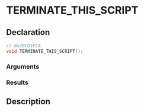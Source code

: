 # TERMINATE_THIS_SCRIPT

## Declaration
```cpp
// 0x2BCD1ECA
void TERMINATE_THIS_SCRIPT();
```

### Arguments

### Results

## Description
